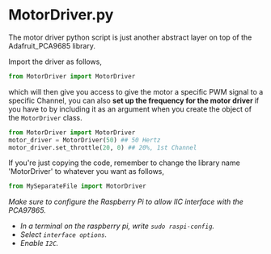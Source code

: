 # MotorDriver.py
The motor driver python script is just another abstract layer on top of the Adafruit_PCA9685 library.

Import the driver as follows,

```python
from MotorDriver import MotorDriver
```

which will then give you access to give the motor a specific PWM signal to a specific Channel, you can also <strong>set up the frequency for the motor driver </strong> if you have to by including it as an argument when you create the object of the ```MotorDriver``` class.

```python
from MotorDriver import MotorDriver
motor_driver = MotorDriver(50) ## 50 Hertz
motor_driver.set_throttle(20, 0) ## 20%, 1st Channel
```

If you're just copying the code, remember to change the library name 'MotorDriver' to whatever you want as follows,
```python
from MySeparateFile import MotorDriver
```

*Make sure to configure the Raspberry Pi to allow IIC interface with the PCA97865.*

* *In a terminal on the raspberry pi, write ```sudo raspi-config```.*
* *Select ```interface options```.*
* *Enable ```I2C```.*